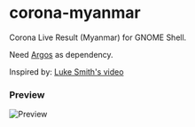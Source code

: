 # corona-myanmar
Corona Live Result (Myanmar) for GNOME Shell.

Need [Argos](https://github.com/p-e-w/argos) as dependency.

Inspired by: [Luke Smith's video](https://www.youtube.com/watch?v=cQ03v4d3QEo)

### Preview
![Preview][preview]

[preview]: https://i.ibb.co/H7hXcqL/Screenshot-from-2020-03-30-11-40-41.png
